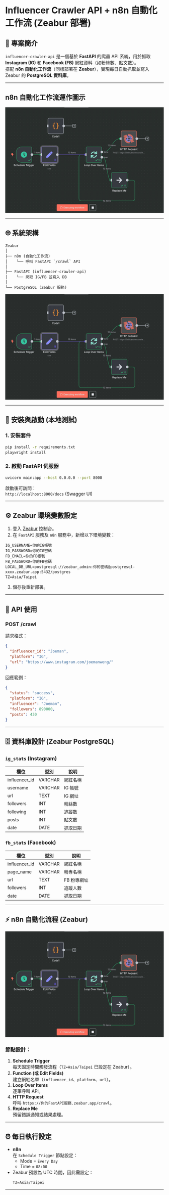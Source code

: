 # Influencer Crawler API + n8n 自動化工作流 (Zeabur 部署)

## 📖 專案簡介

`influencer-crawler-api` 是一個基於 **FastAPI** 的爬蟲 API 系統，用於抓取 **Instagram (IG)** 和 **Facebook (FB)** 網紅資料（如粉絲數、貼文數）。  
搭配 **n8n 自動化工作流**（同樣部署在 **Zeabur**），實現每日自動抓取並寫入 Zeabur 的 **PostgreSQL 資料庫**。

---
## n8n 自動化工作流運作圖示

![n8n自動化工作流運作圖示](images/n8n運作影片.gif)


---

## 🌐 系統架構

```
Zeabur
│
├── n8n (自動化工作流)
│    └── 呼叫 FastAPI `/crawl` API
│
├── FastAPI (influencer-crawler-api)
│    └── 爬取 IG/FB 並寫入 DB
│
└── PostgreSQL (Zeabur 服務)
```

![n8n自動化工作流雛形圖示](images/n8n節點雛形.jpg)


---

## 🚀 安裝與啟動 (本地測試)

### 1. 安裝套件
```bash
pip install -r requirements.txt
playwright install
```

### 2. 啟動 FastAPI 伺服器
```bash
uvicorn main:app --host 0.0.0.0 --port 8000
```

啟動後可訪問：  
`http://localhost:8000/docs` (Swagger UI)

---

## ⚙️ Zeabur 環境變數設定

1. 登入 [Zeabur](https://zeabur.com) 控制台。
2. 在 `FastAPI` 服務及 `n8n` 服務中，新增以下環境變數：
```env
IG_USERNAME=你的IG帳號
IG_PASSWORD=你的IG密碼
FB_EMAIL=你的FB帳號
FB_PASSWORD=你的FB密碼
LOCAL_DB_URL=postgresql://zeabur_admin:你的密碼@postgresql-xxxx.zeabur.app:5432/postgres
TZ=Asia/Taipei
```
3. 儲存後重新部署。

---

## 📡 API 使用

### **POST /crawl**

請求格式：
```json
{
  "influencer_id": "Joeman",
  "platform": "IG",
  "url": "https://www.instagram.com/joemanweng/"
}
```

回應範例：
```json
{
  "status": "success",
  "platform": "IG",
  "influencer": "Joeman",
  "followers": 890000,
  "posts": 430
}
```

---

## 🗄 資料庫設計 (Zeabur PostgreSQL)

### `ig_stats` (Instagram)
| 欄位 | 型別 | 說明 |
|------|------|------|
| influencer_id | VARCHAR | 網紅名稱 |
| username | VARCHAR | IG 帳號 |
| url | TEXT | IG 網址 |
| followers | INT | 粉絲數 |
| following | INT | 追蹤數 |
| posts | INT | 貼文數 |
| date | DATE | 抓取日期 |

### `fb_stats` (Facebook)
| 欄位 | 型別 | 說明 |
|------|------|------|
| influencer_id | VARCHAR | 網紅名稱 |
| page_name | VARCHAR | 粉專名稱 |
| url | TEXT | FB 粉專網址 |
| followers | INT | 追蹤人數 |
| date | DATE | 抓取日期 |

---

## ⚡ n8n 自動化流程 (Zeabur)

![](images/n8n節點雛形.jpg)

### 節點設計：
1. **Schedule Trigger**  
   每天固定時間觸發流程（`TZ=Asia/Taipei` 已設定在 Zeabur）。
2. **Function (或 Edit Fields)**  
   建立網紅名單（`influencer_id`、`platform`、`url`）。
3. **Loop Over Items**  
   逐筆呼叫 API。
4. **HTTP Request**  
   呼叫 `https://你的FastAPI服務.zeabur.app/crawl`。
5. **Replace Me**  
   預留錯誤通知或結果處理。

---

## ⏰ 每日執行設定

- **n8n**  
  在 `Schedule Trigger` 節點設定：  
  - Mode = `Every Day`
  - Time = `08:00`
- Zeabur 預設為 UTC 時間，因此需設定：
  ```
  TZ=Asia/Taipei
  ```

---
